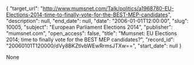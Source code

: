 {
  "target_url": "http://www.mumsnet.com/Talk/politics/a1968780-EU-Elections-2014-time-to-finally-vote-for-the-BEST-MEP-candidates", 
  "description": null, 
  "end_date": null, 
  "date": "2006-01-01T12:00:00", 
  "slug": 10005, 
  "subject": "European Parliament Elections 2014", 
  "publisher": "mumsnet.com", 
  "open_access": false, 
  "title": "Mumsnet: EU Elections 2014; time to finally vote for the BEST MEP candidates?", 
  "record_id": "20060101T120000/dVy8BKZtlvbWEwRrmsJTXw==", 
  "start_date": null
}

None
